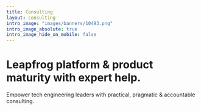 ```yaml
---
title: Consulting
layout: consulting
intro_image: "images/banners/10493.png"
intro_image_absolute: true
intro_image_hide_on_mobile: false
---
```


# Leapfrog platform & product  maturity with expert help.

Empower tech engineering leaders with practical, pragmatic & accountable consulting.
